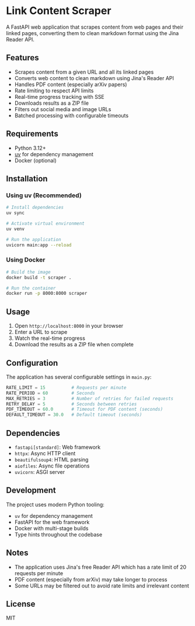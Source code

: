 # Link Content Scraper

A FastAPI web application that scrapes content from web pages and their linked pages, converting them to clean markdown format using the Jina Reader API.

## Features

- Scrapes content from a given URL and all its linked pages
- Converts web content to clean markdown using Jina's Reader API
- Handles PDF content (especially arXiv papers)
- Rate limiting to respect API limits
- Real-time progress tracking with SSE
- Downloads results as a ZIP file
- Filters out social media and image URLs
- Batched processing with configurable timeouts

## Requirements

- Python 3.12+
- [uv](https://github.com/astral-sh/uv) for dependency management
- Docker (optional)

## Installation

### Using uv (Recommended)

```bash
# Install dependencies
uv sync

# Activate virtual environment
uv venv

# Run the application
uvicorn main:app --reload
```

### Using Docker

```bash
# Build the image
docker build -t scraper .

# Run the container
docker run -p 8000:8000 scraper
```

## Usage

1. Open `http://localhost:8000` in your browser
2. Enter a URL to scrape
3. Watch the real-time progress
4. Download the results as a ZIP file when complete

## Configuration

The application has several configurable settings in `main.py`:

```python
RATE_LIMIT = 15          # Requests per minute
RATE_PERIOD = 60         # Seconds
MAX_RETRIES = 3          # Number of retries for failed requests
RETRY_DELAY = 5          # Seconds between retries
PDF_TIMEOUT = 60.0       # Timeout for PDF content (seconds)
DEFAULT_TIMEOUT = 30.0   # Default timeout (seconds)
```

## Dependencies

- `fastapi[standard]`: Web framework
- `httpx`: Async HTTP client
- `beautifulsoup4`: HTML parsing
- `aiofiles`: Async file operations
- `uvicorn`: ASGI server

## Development

The project uses modern Python tooling:
- `uv` for dependency management
- FastAPI for the web framework
- Docker with multi-stage builds
- Type hints throughout the codebase

## Notes

- The application uses Jina's free Reader API which has a rate limit of 20 requests per minute
- PDF content (especially from arXiv) may take longer to process
- Some URLs may be filtered out to avoid rate limits and irrelevant content

## License

MIT
